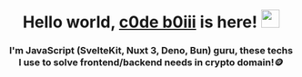 <h1 align="center">Hello world, <a href="https://c0deb0iii.github.io/rsschool-cv" target="_blank">c0de b0iii</a> is here! 
<img src="https://github.com/blackcater/blackcater/raw/main/images/Hi.gif" height="32"/></h1>
<h3 align="center">I'm JavaScript (SvelteKit, Nuxt 3, Deno, Bun) guru, these techs I use to solve frontend/backend needs in crypto domain!🪙</h3>

<!--
**c0deb0iii/c0deb0iii** is a ✨ _special_ ✨ repository because its `README.md` (this file) appears on your GitHub profile.

Here are some ideas to get you started:

- 🔭 I’m currently working on ...
- 🌱 I’m currently learning ...
- 👯 I’m looking to collaborate on ...
- 🤔 I’m looking for help with ...
- 💬 Ask me about ...
- 📫 How to reach me: ...
- 😄 Pronouns: ...
- ⚡ Fun fact: ...
-->
